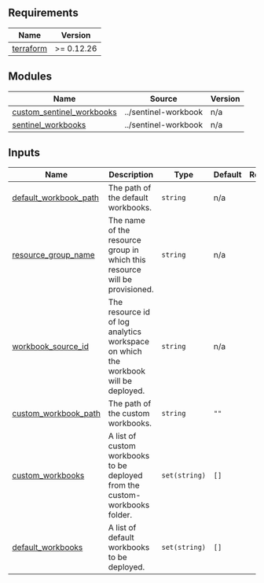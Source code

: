 <!-- BEGIN_TF_DOCS -->
## Requirements

| Name | Version |
|------|---------|
| <a name="requirement_terraform"></a> [terraform](#requirement\_terraform) | >= 0.12.26 |

## Modules

| Name | Source | Version |
|------|--------|---------|
| <a name="module_custom_sentinel_workbooks"></a> [custom\_sentinel\_workbooks](#module\_custom\_sentinel\_workbooks) | ../sentinel-workbook | n/a |
| <a name="module_sentinel_workbooks"></a> [sentinel\_workbooks](#module\_sentinel\_workbooks) | ../sentinel-workbook | n/a |

## Inputs

| Name | Description | Type | Default | Required |
|------|-------------|------|---------|:--------:|
| <a name="input_default_workbook_path"></a> [default\_workbook\_path](#input\_default\_workbook\_path) | The path of the default workbooks. | `string` | n/a | yes |
| <a name="input_resource_group_name"></a> [resource\_group\_name](#input\_resource\_group\_name) | The name of the resource group in which this resource will be provisioned. | `string` | n/a | yes |
| <a name="input_workbook_source_id"></a> [workbook\_source\_id](#input\_workbook\_source\_id) | The resource id of log analytics workspace on which the workbook will be deployed. | `string` | n/a | yes |
| <a name="input_custom_workbook_path"></a> [custom\_workbook\_path](#input\_custom\_workbook\_path) | The path of the custom workbooks. | `string` | `""` | no |
| <a name="input_custom_workbooks"></a> [custom\_workbooks](#input\_custom\_workbooks) | A list of custom workbooks to be deployed from the custom-workbooks folder. | `set(string)` | `[]` | no |
| <a name="input_default_workbooks"></a> [default\_workbooks](#input\_default\_workbooks) | A list of default workbooks to be deployed. | `set(string)` | `[]` | no |
<!-- END_TF_DOCS -->
